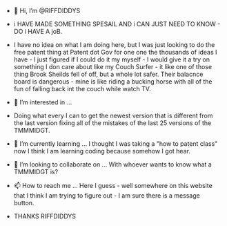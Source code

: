 - 👋 Hi, I’m @RIFFDIDDYS
- i HAVE MADE SOMETHING SPESAIL AND i CAN JUST NEED TO KNOW - DO i HAVE A joB.

  
- I have no idea on what I am doing here, but I was just looking to do the free patent thing at Patent dot Gov for one one the thousands of ideas I have - I just figured if I could do it my myself - I would give it a try on something I don care about like my Couch Surfer - it like one of those thing Brook Sheilds fell of off, but a whole lot safer.  Their balacnce board is dangerous - mine is like riding a bucking horse with all of the fun of falling back int the couch while watch TV.
- 👀 I’m interested in ...
- Doing what every I can to get the newest version that is different from the last version fixing all of the mistakes of the last 25 versions of the TMMMIDGT.
- 🌱 I’m currently learning ... I thought I was taking a "how to patent class" now I think I am learning coding because somehow I got hear. 
- 💞️ I’m looking to collaborate on ... With whoever wants to know what a TMMMIDGT is?
- 📫 How to reach me ... Here I guess - well somewhere on this website that I think I am trying to figure out - I am sure there is a message button.

- THANKS RIFFDIDDYS

<!---
RIFFDIDDYS/RIFFDIDDYS is a ✨ special ✨ repository because its `README.md` (this file) appears on your GitHub profile.
You can click the Preview link to take a look at your changes.
--->
